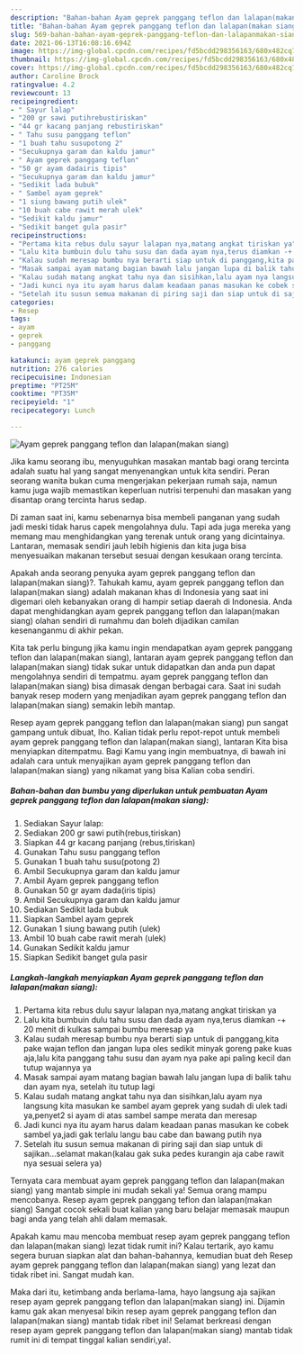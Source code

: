 ```yaml
---
description: "Bahan-bahan Ayam geprek panggang teflon dan lalapan(makan siang) yang nikmat Untuk Jualan"
title: "Bahan-bahan Ayam geprek panggang teflon dan lalapan(makan siang) yang nikmat Untuk Jualan"
slug: 569-bahan-bahan-ayam-geprek-panggang-teflon-dan-lalapanmakan-siang-yang-nikmat-untuk-jualan
date: 2021-06-13T16:08:16.694Z
image: https://img-global.cpcdn.com/recipes/fd5bcdd298356163/680x482cq70/ayam-geprek-panggang-teflon-dan-lalapanmakan-siang-foto-resep-utama.jpg
thumbnail: https://img-global.cpcdn.com/recipes/fd5bcdd298356163/680x482cq70/ayam-geprek-panggang-teflon-dan-lalapanmakan-siang-foto-resep-utama.jpg
cover: https://img-global.cpcdn.com/recipes/fd5bcdd298356163/680x482cq70/ayam-geprek-panggang-teflon-dan-lalapanmakan-siang-foto-resep-utama.jpg
author: Caroline Brock
ratingvalue: 4.2
reviewcount: 13
recipeingredient:
- " Sayur lalap"
- "200 gr sawi putihrebustiriskan"
- "44 gr kacang panjang rebustiriskan"
- " Tahu susu panggang teflon"
- "1 buah tahu susupotong 2"
- "Secukupnya garam dan kaldu jamur"
- " Ayam geprek panggang teflon"
- "50 gr ayam dadairis tipis"
- "Secukupnya garam dan kaldu jamur"
- "Sedikit lada bubuk"
- " Sambel ayam geprek"
- "1 siung bawang putih ulek"
- "10 buah cabe rawit merah ulek"
- "Sedikit kaldu jamur"
- "Sedikit banget gula pasir"
recipeinstructions:
- "Pertama kita rebus dulu sayur lalapan nya,matang angkat tiriskan ya"
- "Lalu kita bumbuin dulu tahu susu dan dada ayam nya,terus diamkan -+ 20 menit di kulkas sampai bumbu meresap ya"
- "Kalau sudah meresap bumbu nya berarti siap untuk di panggang,kita pake wajan teflon dan jangan lupa oles sedikit minyak goreng pake kuas aja,lalu kita panggang tahu susu dan ayam nya pake api paling kecil dan tutup wajannya ya"
- "Masak sampai ayam matang bagian bawah lalu jangan lupa di balik tahu dan ayam nya, setelah itu tutup lagi"
- "Kalau sudah matang angkat tahu nya dan sisihkan,lalu ayam nya langsung kita masukan ke sambel ayam geprek yang sudah di ulek tadi ya,penyet2 si ayam di atas sambel sampe merata dan meresap"
- "Jadi kunci nya itu ayam harus dalam keadaan panas masukan ke cobek sambel ya,jadi gak terlalu langu bau cabe dan bawang putih nya"
- "Setelah itu susun semua makanan di piring saji dan siap untuk di sajikan...selamat makan(kalau gak suka pedes kurangin aja cabe rawit nya sesuai selera ya)"
categories:
- Resep
tags:
- ayam
- geprek
- panggang

katakunci: ayam geprek panggang 
nutrition: 276 calories
recipecuisine: Indonesian
preptime: "PT25M"
cooktime: "PT35M"
recipeyield: "1"
recipecategory: Lunch

---
```



![Ayam geprek panggang teflon dan lalapan(makan siang)](https://img-global.cpcdn.com/recipes/fd5bcdd298356163/680x482cq70/ayam-geprek-panggang-teflon-dan-lalapanmakan-siang-foto-resep-utama.jpg)

Jika kamu seorang ibu, menyuguhkan masakan mantab bagi orang tercinta adalah suatu hal yang sangat menyenangkan untuk kita sendiri. Peran seorang  wanita bukan cuma mengerjakan pekerjaan rumah saja, namun kamu juga wajib memastikan keperluan nutrisi terpenuhi dan masakan yang disantap orang tercinta harus sedap.

Di zaman  saat ini, kamu sebenarnya bisa membeli panganan yang sudah jadi meski tidak harus capek mengolahnya dulu. Tapi ada juga mereka yang memang mau menghidangkan yang terenak untuk orang yang dicintainya. Lantaran, memasak sendiri jauh lebih higienis dan kita juga bisa menyesuaikan makanan tersebut sesuai dengan kesukaan orang tercinta. 



Apakah anda seorang penyuka ayam geprek panggang teflon dan lalapan(makan siang)?. Tahukah kamu, ayam geprek panggang teflon dan lalapan(makan siang) adalah makanan khas di Indonesia yang saat ini digemari oleh kebanyakan orang di hampir setiap daerah di Indonesia. Anda dapat menghidangkan ayam geprek panggang teflon dan lalapan(makan siang) olahan sendiri di rumahmu dan boleh dijadikan camilan kesenanganmu di akhir pekan.

Kita tak perlu bingung jika kamu ingin mendapatkan ayam geprek panggang teflon dan lalapan(makan siang), lantaran ayam geprek panggang teflon dan lalapan(makan siang) tidak sukar untuk didapatkan dan anda pun dapat mengolahnya sendiri di tempatmu. ayam geprek panggang teflon dan lalapan(makan siang) bisa dimasak dengan berbagai cara. Saat ini sudah banyak resep modern yang menjadikan ayam geprek panggang teflon dan lalapan(makan siang) semakin lebih mantap.

Resep ayam geprek panggang teflon dan lalapan(makan siang) pun sangat gampang untuk dibuat, lho. Kalian tidak perlu repot-repot untuk membeli ayam geprek panggang teflon dan lalapan(makan siang), lantaran Kita bisa menyiapkan ditempatmu. Bagi Kamu yang ingin membuatnya, di bawah ini adalah cara untuk menyajikan ayam geprek panggang teflon dan lalapan(makan siang) yang nikamat yang bisa Kalian coba sendiri.

<!--inarticleads1-->

##### Bahan-bahan dan bumbu yang diperlukan untuk pembuatan Ayam geprek panggang teflon dan lalapan(makan siang):

1. Sediakan  Sayur lalap:
1. Sediakan 200 gr sawi putih(rebus,tiriskan)
1. Siapkan 44 gr kacang panjang (rebus,tiriskan)
1. Gunakan  Tahu susu panggang teflon
1. Gunakan 1 buah tahu susu(potong 2)
1. Ambil Secukupnya garam dan kaldu jamur
1. Ambil  Ayam geprek panggang teflon
1. Gunakan 50 gr ayam dada(iris tipis)
1. Ambil Secukupnya garam dan kaldu jamur
1. Sediakan Sedikit lada bubuk
1. Siapkan  Sambel ayam geprek
1. Gunakan 1 siung bawang putih (ulek)
1. Ambil 10 buah cabe rawit merah (ulek)
1. Gunakan Sedikit kaldu jamur
1. Siapkan Sedikit banget gula pasir




<!--inarticleads2-->

##### Langkah-langkah menyiapkan Ayam geprek panggang teflon dan lalapan(makan siang):

1. Pertama kita rebus dulu sayur lalapan nya,matang angkat tiriskan ya
1. Lalu kita bumbuin dulu tahu susu dan dada ayam nya,terus diamkan -+ 20 menit di kulkas sampai bumbu meresap ya
1. Kalau sudah meresap bumbu nya berarti siap untuk di panggang,kita pake wajan teflon dan jangan lupa oles sedikit minyak goreng pake kuas aja,lalu kita panggang tahu susu dan ayam nya pake api paling kecil dan tutup wajannya ya
1. Masak sampai ayam matang bagian bawah lalu jangan lupa di balik tahu dan ayam nya, setelah itu tutup lagi
1. Kalau sudah matang angkat tahu nya dan sisihkan,lalu ayam nya langsung kita masukan ke sambel ayam geprek yang sudah di ulek tadi ya,penyet2 si ayam di atas sambel sampe merata dan meresap
1. Jadi kunci nya itu ayam harus dalam keadaan panas masukan ke cobek sambel ya,jadi gak terlalu langu bau cabe dan bawang putih nya
1. Setelah itu susun semua makanan di piring saji dan siap untuk di sajikan...selamat makan(kalau gak suka pedes kurangin aja cabe rawit nya sesuai selera ya)




Ternyata cara membuat ayam geprek panggang teflon dan lalapan(makan siang) yang mantab simple ini mudah sekali ya! Semua orang mampu mencobanya. Resep ayam geprek panggang teflon dan lalapan(makan siang) Sangat cocok sekali buat kalian yang baru belajar memasak maupun bagi anda yang telah ahli dalam memasak.

Apakah kamu mau mencoba membuat resep ayam geprek panggang teflon dan lalapan(makan siang) lezat tidak rumit ini? Kalau tertarik, ayo kamu segera buruan siapkan alat dan bahan-bahannya, kemudian buat deh Resep ayam geprek panggang teflon dan lalapan(makan siang) yang lezat dan tidak ribet ini. Sangat mudah kan. 

Maka dari itu, ketimbang anda berlama-lama, hayo langsung aja sajikan resep ayam geprek panggang teflon dan lalapan(makan siang) ini. Dijamin kamu gak akan menyesal bikin resep ayam geprek panggang teflon dan lalapan(makan siang) mantab tidak ribet ini! Selamat berkreasi dengan resep ayam geprek panggang teflon dan lalapan(makan siang) mantab tidak rumit ini di tempat tinggal kalian sendiri,ya!.

